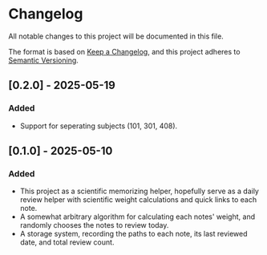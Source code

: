 # Changelog

All notable changes to this project will be documented in this file.

The format is based on [Keep a Changelog](https://keepachangelog.com/en/1.1.0/), and this project adheres to [Semantic Versioning](https://semver.org/spec/v2.0.0.html).

## [0.2.0] - 2025-05-19

### Added

- Support for seperating subjects (101, 301, 408).

## [0.1.0] - 2025-05-10

### Added

- This project as a scientific memorizing helper, hopefully serve as a daily review helper with scientific weight calculations and quick links to each note.
- A somewhat arbitrary algorithm for calculating each notes' weight, and randomly chooses the notes to review today.
- A storage system, recording the paths to each note, its last reviewed date, and total review count.
